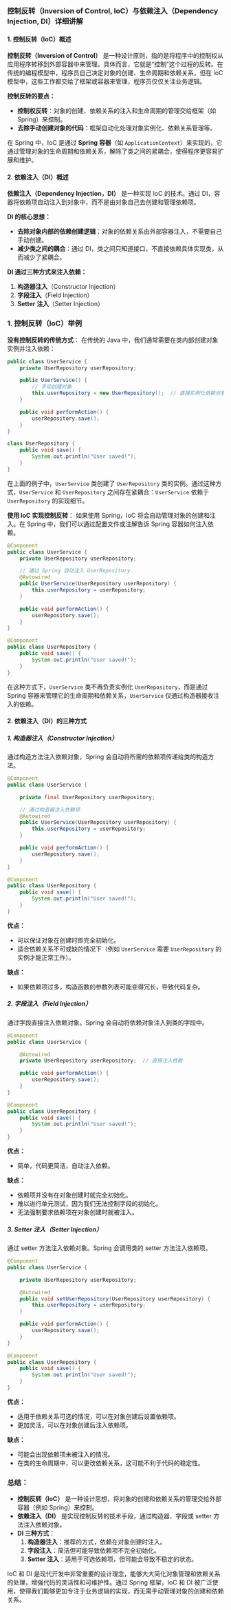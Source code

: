 ### 控制反转（Inversion of Control, IoC）与依赖注入（Dependency Injection, DI）详细讲解

#### 1. 控制反转（IoC）概述

**控制反转（Inversion of Control）** 是一种设计原则，指的是将程序中的控制权从应用程序转移到外部容器中来管理。具体而言，它就是“控制”这个过程的反转。在传统的编程模型中，程序员自己决定对象的创建、生命周期和依赖关系，但在 IoC 模型中，这些工作都交给了框架或容器来管理，程序员仅仅关注业务逻辑。

**控制反转的要点：**

- **控制权反转**：对象的创建、依赖关系的注入和生命周期的管理交给框架（如 Spring）来控制。
- **去除手动创建对象的代码**：框架自动化处理对象实例化、依赖关系管理等。

在 Spring 中，IoC 是通过 **Spring 容器**（如 `ApplicationContext`）来实现的，它通过管理对象的生命周期和依赖关系，解除了类之间的紧耦合，使得程序更容易扩展和维护。

#### 2. 依赖注入（DI）概述

**依赖注入（Dependency Injection，DI）** 是一种实现 IoC 的技术。通过 DI，容器将依赖项自动注入到对象中，而不是由对象自己去创建和管理依赖项。

**DI 的核心思想：**

- **去除对象内部的依赖创建逻辑**：对象的依赖关系由外部容器注入，不需要自己手动创建。
- **减少类之间的耦合**：通过 DI，类之间只知道接口，不直接依赖具体实现类，从而减少了紧耦合。

**DI 通过三种方式来注入依赖：**

1. **构造器注入**（Constructor Injection）
2. **字段注入**（Field Injection）
3. **Setter 注入**（Setter Injection）

### 1. 控制反转（IoC）举例

**没有控制反转的传统方式**： 在传统的 Java 中，我们通常需要在类内部创建对象实例并注入依赖：

```java
public class UserService {
    private UserRepository userRepository;

    public UserService() {
        // 手动创建对象
        this.userRepository = new UserRepository();  // 直接实例化依赖对象
    }

    public void performAction() {
        userRepository.save();
    }
}

class UserRepository {
    public void save() {
        System.out.println("User saved!");
    }
}
```

在上面的例子中，`UserService` 类创建了 `UserRepository` 类的实例。通过这种方式，`UserService` 和 `UserRepository` 之间存在紧耦合：`UserService` 依赖于 `UserRepository` 的实现细节。

**使用 IoC 实现控制反转**： 如果使用 Spring，IoC 将会自动管理对象的创建和注入。在 Spring 中，我们可以通过配置文件或注解告诉 Spring 容器如何注入依赖。

```java
@Component
public class UserService {
    private UserRepository userRepository;

    // 通过 Spring 自动注入 UserRepository
    @Autowired
    public UserService(UserRepository userRepository) {
        this.userRepository = userRepository;
    }

    public void performAction() {
        userRepository.save();
    }
}

@Component
public class UserRepository {
    public void save() {
        System.out.println("User saved!");
    }
}
```

在这种方式下，`UserService` 类不再负责实例化 `UserRepository`，而是通过 Spring 容器来管理它的生命周期和依赖关系，`UserService` 仅通过构造器接收注入的依赖。

#### 2. 依赖注入（DI）的三种方式

##### 1. **构造器注入**（Constructor Injection）

通过构造方法注入依赖对象，Spring 会自动将所需的依赖项传递给类的构造方法。

```java
@Component
public class UserService {

    private final UserRepository userRepository;

    // 通过构造器注入依赖项
    @Autowired
    public UserService(UserRepository userRepository) {
        this.userRepository = userRepository;
    }

    public void performAction() {
        userRepository.save();
    }
}

@Component
public class UserRepository {
    public void save() {
        System.out.println("User saved!");
    }
}
```

**优点：**

- 可以保证对象在创建时即完全初始化。
- 适合依赖关系不可或缺的情况下（例如 `UserService` 需要 `UserRepository` 的实例才能正常工作）。

**缺点：**

- 如果依赖项过多，构造函数的参数列表可能变得冗长，导致代码复杂。

##### 2. **字段注入**（Field Injection）

通过字段直接注入依赖对象。Spring 会自动将依赖对象注入到类的字段中。

```java
@Component
public class UserService {

    @Autowired
    private UserRepository userRepository;  // 直接注入依赖

    public void performAction() {
        userRepository.save();
    }
}

@Component
public class UserRepository {
    public void save() {
        System.out.println("User saved!");
    }
}
```

**优点：**

- 简单，代码更简洁，自动注入依赖。

**缺点：**

- 依赖项并没有在对象创建时就完全初始化。
- 难以进行单元测试，因为我们无法控制字段的初始化。
- 无法强制要求依赖项在对象创建时就被注入。

##### 3. **Setter 注入**（Setter Injection）

通过 setter 方法注入依赖对象。Spring 会调用类的 setter 方法注入依赖项。

```java
@Component
public class UserService {

    private UserRepository userRepository;

    @Autowired
    public void setUserRepository(UserRepository userRepository) {
        this.userRepository = userRepository;
    }

    public void performAction() {
        userRepository.save();
    }
}

@Component
public class UserRepository {
    public void save() {
        System.out.println("User saved!");
    }
}
```

**优点：**

- 适用于依赖关系可选的情况，可以在对象创建后设置依赖项。
- 更加灵活，可以在对象创建后注入依赖项。

**缺点：**

- 可能会出现依赖项未被注入的情况。
- 在类的生命周期中，可以更改依赖关系，这可能不利于代码的稳定性。

### 总结：

- **控制反转（IoC）** 是一种设计思想，将对象的创建和依赖关系的管理交给外部容器（例如 Spring）来控制。
- **依赖注入（DI）** 是实现控制反转的技术手段，通过构造器、字段或 setter 方法注入依赖对象。
- **DI 三种方式**：
    1. **构造器注入**：推荐的方式，依赖在对象创建时注入。
    2. **字段注入**：简洁但可能导致依赖项不完全初始化。
    3. **Setter 注入**：适用于可选依赖项，但可能会导致不稳定的状态。

IoC 和 DI 是现代开发中非常重要的设计理念，能够大大简化对象管理和依赖关系的处理，增强代码的灵活性和可维护性。通过 Spring 框架，IoC 和 DI 被广泛使用，使得我们能够更加专注于业务逻辑的实现，而无需手动管理对象的创建和依赖关系。